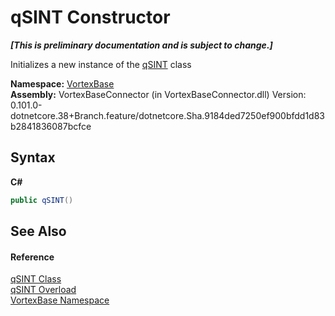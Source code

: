 # qSINT Constructor 
 _**\[This is preliminary documentation and is subject to change.\]**_

Initializes a new instance of the <a href="T_VortexBase_qSINT.md">qSINT</a> class

**Namespace:**&nbsp;<a href="N_VortexBase.md">VortexBase</a><br />**Assembly:**&nbsp;VortexBaseConnector (in VortexBaseConnector.dll) Version: 0.101.0-dotnetcore.38+Branch.feature/dotnetcore.Sha.9184ded7250ef900bfdd1d83b2841836087bcfce

## Syntax

**C#**<br />
``` C#
public qSINT()
```


## See Also


#### Reference
<a href="T_VortexBase_qSINT.md">qSINT Class</a><br /><a href="Overload_VortexBase_qSINT__ctor.md">qSINT Overload</a><br /><a href="N_VortexBase.md">VortexBase Namespace</a><br />